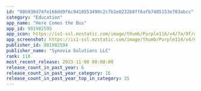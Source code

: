 ```yaml
---
id: "80b930d74fe166dd9f6c9418553490c2c7b1e0232b8ff6afb7405153e703abcc"
category: "Education"
app_name: "Here Comes the Bus"
app_id: 981902595
app_icon: https://is1-ssl.mzstatic.com/image/thumb/Purple116/v4/7a/9f/d1/7a9fd194-3c96-56ad-c055-225635ac0a27/AppIcon-0-0-1x_U007emarketing-0-0-0-10-0-0-sRGB-0-0-0-GLES2_U002c0-512MB-85-220-0-0.png/1024x1024bb.png
app_screenshot: https://is1-ssl.mzstatic.com/image/thumb/Purple114/v4/60/53/fb/6053fbdb-c5b8-e899-3385-f3db3f8830e2/pr_source.jpg/1242x2688bb.png
publisher_id: 981902594
publisher_name: "Synovia Solutions LLC"
rank: 118
most_recent_release: 2023-11-08 00:00:00
release_count_in_past_year: 6
release_count_in_past_year_category: 16
release_count_in_past_year_top_in_category: 35
---
```

